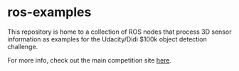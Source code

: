 # ros-examples
This repository is home to a collection of ROS nodes that process 3D sensor information as examples for the Udacity/Didi $100k object detection challenge.

For more info, check out the main competition site [here](https://www.udacity.com/didi-challenge).

